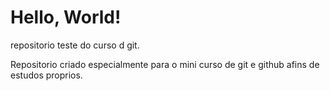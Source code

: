 # Hello, World!
 repositorio teste do curso d git.

 Repositorio criado especialmente para o mini curso de git e github afins de estudos proprios.
